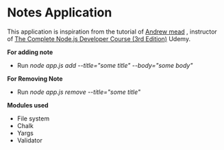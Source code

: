 # Notes Application
This application is inspiration from the tutorial of [Andrew mead](https://github.com/andrewjmead) , instructor of [The Complete Node.js Developer Course (3rd Edition)](https://www.udemy.com/course/the-complete-nodejs-developer-course-2/) Udemy. 
 
**For adding note**    
  
* Run _node app.js add --title="some title" --body="some body"_  
 
**For Removing Note**         
      
* Run _node app.js remove --title="some title"_
  
**Modules used** 
* File system
* Chalk
* Yargs
* Validator